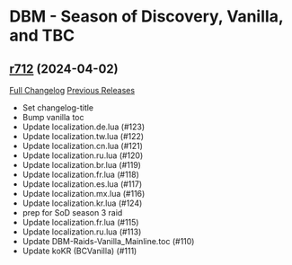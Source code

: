 # DBM - Season of Discovery, Vanilla, and TBC

## [r712](https://github.com/DeadlyBossMods/DBM-BCVanilla/tree/r712) (2024-04-02)
[Full Changelog](https://github.com/DeadlyBossMods/DBM-BCVanilla/compare/r711...r712) [Previous Releases](https://github.com/DeadlyBossMods/DBM-BCVanilla/releases)

- Set changelog-title  
- Bump vanilla toc  
- Update localization.de.lua (#123)  
- Update localization.tw.lua (#122)  
- Update localization.cn.lua (#121)  
- Update localization.ru.lua (#120)  
- Update localization.br.lua (#119)  
- Update localization.fr.lua (#118)  
- Update localization.es.lua (#117)  
- Update localization.mx.lua (#116)  
- Update localization.kr.lua (#124)  
- prep for SoD season 3 raid  
- Update localization.fr.lua (#115)  
- Update localization.ru.lua (#113)  
- Update DBM-Raids-Vanilla\_Mainline.toc (#110)  
- Update koKR (BCVanilla) (#111)  
